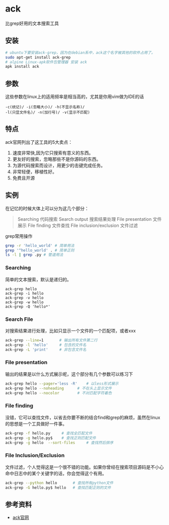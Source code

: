 ack
===

比grep好用的文本搜索工具

## 安装

```bash
# ubuntu下要安装ack-grep，因为在debian系中，ack这个名字被其他的软件占用了。
sudo apt-get install ack-grep
# alpine Linux-apk软件包管理器 安装 ack
apk install ack
```

## 参数

这些参数在linux上的适用频率是相当高的，尤其是你用vim做为IDE的话

```
-c(统记)/ -i(忽略大小)/ -h(不显示名称)/
-l(只显文件名)/ -n(加行号)/ -v(显示不匹配)
```

## 特点

ack官网列出了这工具的5大卖点：

1. 速度非常快,因为它只搜索有意义的东西。
2. 更友好的搜索，忽略那些不是你源码的东西。
3. 为源代码搜索而设计，用更少的击键完成任务。
4. 非常轻便，移植性好。
5. 免费且开源

## 实例

在记忆的时候大体上可以分为这几个部分：

> Searching 代码搜索
> Search output 搜索结果处理
> File presentation 文件展示
> File finding 文件查找
> File inclusion/exclusion 文件过滤

grep常用操作

```bash
grep -r 'hello_world' # 简单用法
grep '^hello_world' . # 简单正则
ls -l | grep .py # 管道用法
```

### Searching

简单的文本搜索，默认是递归的。

```
ack-grep hello
ack-grep -i hello
ack-grep -v hello
ack-grep -w hello
ack-grep -Q 'hello*'
```

### Search File

对搜索结果进行处理，比如只显示一个文件的一个匹配项，或者xxx

```bash
ack-grep --line=1       # 输出所有文件第二行
ack-grep -l 'hello'     # 包含的文件名
ack-grep -L 'print'     # 非包含文件名
```

### File presentation

输出的结果是以什么方式展示呢，这个部分有几个参数可以练习下

```bash
ack-grep hello --pager='less -R'    # 以less形式展示
ack-grep hello --noheading      # 不在头上显示文件
ack-grep hello --nocolor        # 不对匹配字符着色
```

### File finding
没错，它可以查找文件，以省去你要不断的结合find和grep的麻烦，虽然在linux的思想是一个工具做好一件事。

```bash
ack-grep -f hello.py     # 查找全匹配文件
ack-grep -g hello.py$    # 查找正则匹配文件
ack-grep -g hello  --sort-files     # 查找然后排序
```

### File Inclusion/Exclusion

文件过滤，个人觉得这是一个很不错的功能。如果你曾经在搜索项目源码是不小心命中日志中的某个关键字的话，你会觉得这个有用。

```bash
ack-grep --python hello       # 查找所有python文件
ack-grep -G hello.py$ hello   # 查找匹配正则的文件
```

## 参考资料

- [ack官网](https://beyondgrep.com/)
